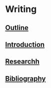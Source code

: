 # Writing
## [Outline](https://github.com/compagnb/thesis/blob/master/writing/outLine.md)
## [Introduction](https://github.com/compagnb/thesis/blob/master/writing/introduction.md)
## [Researchh](https://github.com/compagnb/thesis/blob/master/writing/research.md)
## [Bibliography](https://github.com/compagnb/thesis/blob/master/writing/readingList.md)
